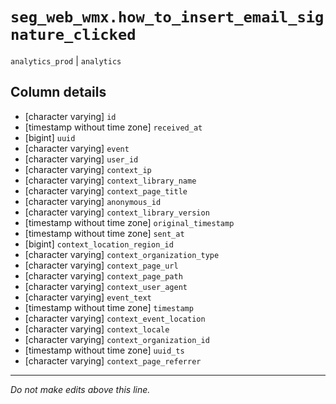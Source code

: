 # `seg_web_wmx.how_to_insert_email_signature_clicked`
`analytics_prod` | `analytics`

## Column details
* [character varying] `id`
* [timestamp without time zone] `received_at`
* [bigint]    `uuid`
* [character varying] `event`
* [character varying] `user_id`
* [character varying] `context_ip`
* [character varying] `context_library_name`
* [character varying] `context_page_title`
* [character varying] `anonymous_id`
* [character varying] `context_library_version`
* [timestamp without time zone] `original_timestamp`
* [timestamp without time zone] `sent_at`
* [bigint]    `context_location_region_id`
* [character varying] `context_organization_type`
* [character varying] `context_page_url`
* [character varying] `context_page_path`
* [character varying] `context_user_agent`
* [character varying] `event_text`
* [timestamp without time zone] `timestamp`
* [character varying] `context_event_location`
* [character varying] `context_locale`
* [character varying] `context_organization_id`
* [timestamp without time zone] `uuid_ts`
* [character varying] `context_page_referrer`

-------------------------------------------------------------------------------
*Do not make edits above this line.*
